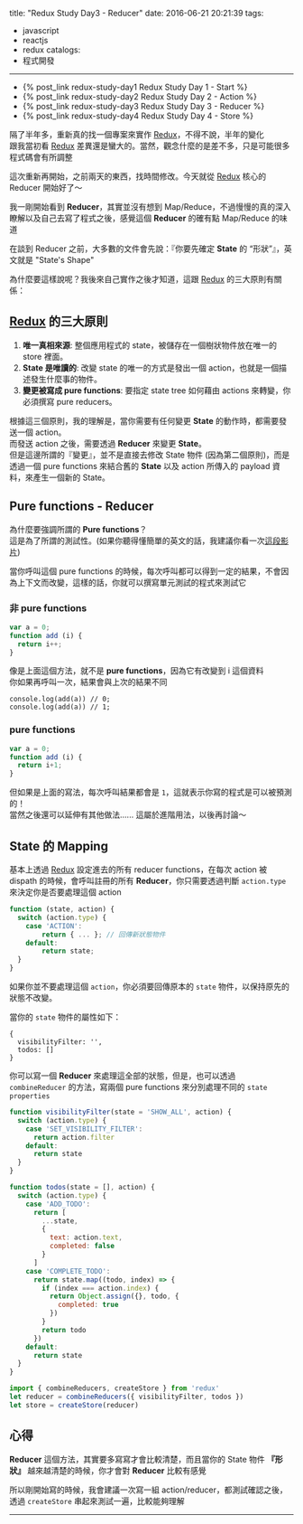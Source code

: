 title: "Redux Study Day3 - Reducer"
date: 2016-06-21 20:21:39
tags:
- javascript
- reactjs
- redux
catalogs:
- 程式開發
---

* {% post_link redux-study-day1 Redux Study Day 1 - Start %}
* {% post_link redux-study-day2 Redux Study Day 2 - Action %}
* {% post_link redux-study-day3 Redux Study Day 3 - Reducer %}
* {% post_link redux-study-day4 Redux Study Day 4 - Store %}

隔了半年多，重新真的找一個專案來實作 [Redux][]，不得不說，半年的變化  
跟我當初看 [Redux][] 差異還是蠻大的。當然，觀念什麼的是差不多，只是可能很多程式碼會有所調整  

這次重新再開始，之前兩天的東西，找時間修改。今天就從 [Redux][] 核心的 Reducer 開始好了～
 
<!--more-->

我一剛開始看到 **Reducer**，其實並沒有想到 Map/Reduce，不過慢慢的真的深入瞭解以及自己去寫了程式之後，感覺這個 **Reducer** 的確有點 Map/Reduce 的味道

在談到 Reducer 之前，大多數的文件會先說：『你要先確定 **State** 的 “形狀”』，英文就是 "State's Shape"  

為什麼要這樣說呢？我後來自己實作之後才知道，這跟 [Redux][] 的三大原則有關係：  

## [Redux][] 的三大原則

1. **唯一真相來源**: 整個應用程式的 state，被儲存在一個樹狀物件放在唯一的 store 裡面。
2. **State 是唯讀的**: 改變 state 的唯一的方式是發出一個 action，也就是一個描述發生什麼事的物件。
3. **變更被寫成 pure functions**: 要指定 state tree 如何藉由 actions 來轉變，你必須撰寫 pure reducers。

根據這三個原則，我的理解是，當你需要有任何變更 **State** 的動作時，都需要發送一個
 action。  
而發送 action 之後，需要透過 **Reducer** 來變更 **State**。  
但是這邊所謂的『變更』，並不是直接去修改 State 物件 (因為第二個原則)，而是透過一個 pure functions 來結合舊的 **State** 以及 action 所傳入的 payload 資料，來產生一個新的 State。  

## Pure functions - Reducer

為什麼要強調所謂的 **Pure functions**？  
這是為了所謂的測試性。(如果你聽得懂簡單的英文的話，我建議你看一次[這段影片](https://egghead.io/lessons/javascript-redux-the-reducer-function?course=getting-started-with-redux))  

當你呼叫這個 pure functions 的時候，每次呼叫都可以得到一定的結果，不會因為上下文而改變，這樣的話，你就可以撰寫單元測試的程式來測試它  


### 非 pure functions  

```javascript
var a = 0;
function add (i) {
  return i++;
}
```

像是上面這個方法，就不是 **pure functions**，因為它有改變到 i 這個資料  
你如果再呼叫一次，結果會與上次的結果不同  

```
console.log(add(a)) // 0;
console.log(add(a)) // 1;
```

### pure functions

```javascript
var a = 0;
function add (i) {
  return i+1;
}
```

但如果是上面的寫法，每次呼叫結果都會是 `1`，這就表示你寫的程式是可以被預測的！  
當然之後還可以延伸有其他做法...... 這屬於進階用法，以後再討論～  

## State 的 Mapping

基本上透過 [Redux][] 設定進去的所有 reducer functions，在每次 action 被 dispath 的時候，會呼叫註冊的所有 **Reducer**，你只需要透過判斷 `action.type` 來決定你是否要處理這個 action  


```javascript
function (state, action) {
  switch (action.type) {
    case 'ACTION':
    	return { ... }; // 回傳新狀態物件
    default:
    	return state;
  }
}
```
如果你並不要處理這個 `action`，你必須要回傳原本的 `state` 物件，以保持原先的狀態不改變。   

當你的 `state` 物件的屬性如下：  

```
{
  visibilityFilter: '',
  todos: []
}
```

你可以寫一個 **Reducer** 來處理這全部的狀態，但是，也可以透過 `combineReducer` 的方法，寫兩個 pure functions 來分別處理不同的 `state properties`
  
  
```javascript  
function visibilityFilter(state = 'SHOW_ALL', action) {
  switch (action.type) {
    case 'SET_VISIBILITY_FILTER':
      return action.filter
    default:
      return state
  }
}

function todos(state = [], action) {
  switch (action.type) {
    case 'ADD_TODO':
      return [
        ...state,
        {
          text: action.text,
          completed: false
        }
      ]
    case 'COMPLETE_TODO':
      return state.map((todo, index) => {
        if (index === action.index) {
          return Object.assign({}, todo, {
            completed: true
          })
        }
        return todo
      })
    default:
      return state
  }
}

import { combineReducers, createStore } from 'redux'
let reducer = combineReducers({ visibilityFilter, todos })
let store = createStore(reducer)
```

## 心得

**Reducer** 這個方法，其實要多寫寫才會比較清楚，而且當你的 State 物件 **『形狀』** 越來越清楚的時候，你才會對 **Reducer** 比較有感覺   

所以剛開始寫的時候，我會建議一次寫一組 action/reducer，都測試確認之後，透過 `createStore` 串起來測試一遍，比較能夠理解  

---

[Redux]: https://github.com/reactjs/redux